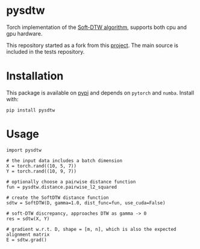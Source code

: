 # pysdtw

Torch implementation of the [Soft-DTW algorithm](https://github.com/mblondel/soft-dtw), supports both cpu and gpu hardware.

This repository started as a fork from this [project](https://github.com/Maghoumi/pytorch-softdtw-cuda).
The main source is included in the tests repository.

# Installation

This package is available on [pypi](https://pypi.org/project/pysdtw/) and depends on `pytorch` and `numba`. 
Install with:

`pip install pysdtw`

# Usage

```
import pysdtw

# the input data includes a batch dimension
X = torch.rand((10, 5, 7))
Y = torch.rand((10, 9, 7))

# optionally choose a pairwise distance function
fun = pysdtw.distance.pairwise_l2_squared

# create the SoftDTW distance function
sdtw = SoftDTW(D, gamma=1.0, dist_func=fun, use_cuda=False)

# soft-DTW discrepancy, approaches DTW as gamma -> 0
res = sdtw(X, Y)

# gradient w.r.t. D, shape = [m, n], which is also the expected alignment matrix
E = sdtw.grad()
```
